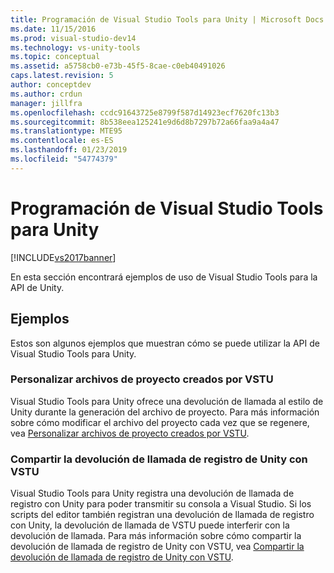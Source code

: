 ```yaml
---
title: Programación de Visual Studio Tools para Unity | Microsoft Docs
ms.date: 11/15/2016
ms.prod: visual-studio-dev14
ms.technology: vs-unity-tools
ms.topic: conceptual
ms.assetid: a5758cb0-e73b-45f5-8cae-c0eb40491026
caps.latest.revision: 5
author: conceptdev
ms.author: crdun
manager: jillfra
ms.openlocfilehash: ccdc91643725e8799f587d14923ecf7620fc13b3
ms.sourcegitcommit: 8b538eea125241e9d6d8b7297b72a66faa9a4a47
ms.translationtype: MTE95
ms.contentlocale: es-ES
ms.lasthandoff: 01/23/2019
ms.locfileid: "54774379"
---
```

# <a name="programming-visual-studio-tools-for-unity"></a>Programación de Visual Studio Tools para Unity
[!INCLUDE[vs2017banner](../includes/vs2017banner.md)]

  
En esta sección encontrará ejemplos de uso de Visual Studio Tools para la API de Unity.  
  
## <a name="examples"></a>Ejemplos  
 Estos son algunos ejemplos que muestran cómo se puede utilizar la API de Visual Studio Tools para Unity.  
  
### <a name="customize-project-files-created-by-vstu"></a>Personalizar archivos de proyecto creados por VSTU  
 Visual Studio Tools para Unity ofrece una devolución de llamada al estilo de Unity durante la generación del archivo de proyecto. Para más información sobre cómo modificar el archivo del proyecto cada vez que se regenere, vea [Personalizar archivos de proyecto creados por VSTU](../cross-platform/customize-project-files-created-by-vstu.md).  
  
### <a name="share-the-unity-log-callback-with-vstu"></a>Compartir la devolución de llamada de registro de Unity con VSTU  
 Visual Studio Tools para Unity registra una devolución de llamada de registro con Unity para poder transmitir su consola a Visual Studio. Si los scripts del editor también registran una devolución de llamada de registro con Unity, la devolución de llamada de VSTU puede interferir con la devolución de llamada. Para más información sobre cómo compartir la devolución de llamada de registro de Unity con VSTU, vea [Compartir la devolución de llamada de registro de Unity con VSTU](../cross-platform/share-the-unity-log-callback-with-vstu.md).
